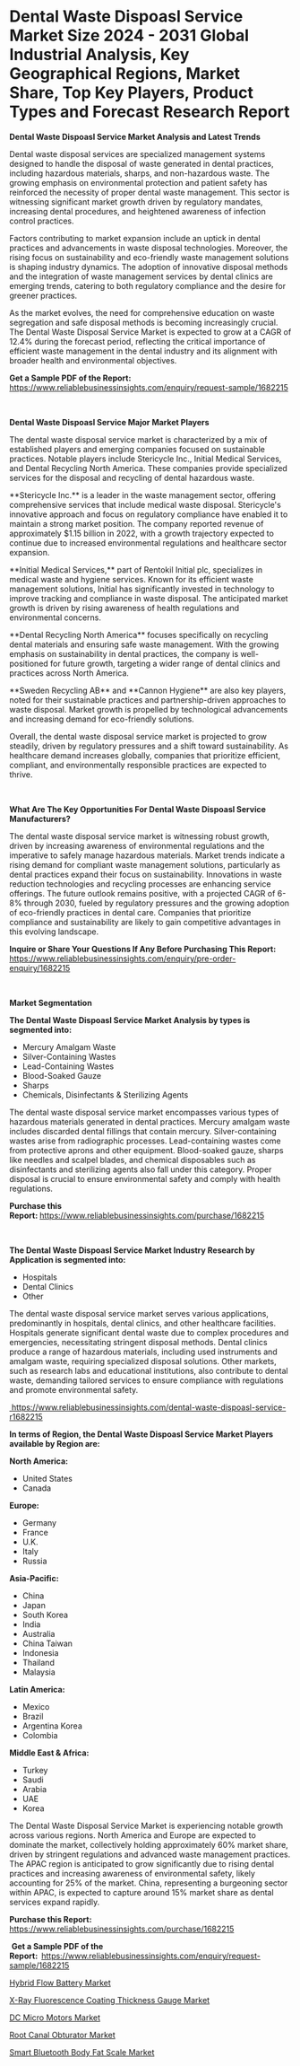 <p><h1>Dental Waste Dispoasl Service Market Size 2024 - 2031 Global Industrial Analysis, Key Geographical Regions, Market Share, Top Key Players, Product Types and Forecast Research Report</h1></p><p><strong>Dental Waste Dispoasl Service Market Analysis and Latest Trends</strong></p>
<p><p>Dental waste disposal services are specialized management systems designed to handle the disposal of waste generated in dental practices, including hazardous materials, sharps, and non-hazardous waste. The growing emphasis on environmental protection and patient safety has reinforced the necessity of proper dental waste management. This sector is witnessing significant market growth driven by regulatory mandates, increasing dental procedures, and heightened awareness of infection control practices.</p><p>Factors contributing to market expansion include an uptick in dental practices and advancements in waste disposal technologies. Moreover, the rising focus on sustainability and eco-friendly waste management solutions is shaping industry dynamics. The adoption of innovative disposal methods and the integration of waste management services by dental clinics are emerging trends, catering to both regulatory compliance and the desire for greener practices.</p><p>As the market evolves, the need for comprehensive education on waste segregation and safe disposal methods is becoming increasingly crucial. The Dental Waste Disposal Service Market is expected to grow at a CAGR of 12.4% during the forecast period, reflecting the critical importance of efficient waste management in the dental industry and its alignment with broader health and environmental objectives.</p></p>
<p><strong>Get a Sample PDF of the Report:&nbsp;</strong> <a href="https://www.reliablebusinessinsights.com/enquiry/request-sample/1682215?utm_campaign=102&utm_medium=2&utm_source=Github&utm_content=ia&utm_term=01102024&utm_id=dental-waste-dispoasl-service">https://www.reliablebusinessinsights.com/enquiry/request-sample/1682215</a></p>
<p>&nbsp;</p>
<p><strong>Dental Waste Dispoasl Service Major Market Players</strong></p>
<p><p>The dental waste disposal service market is characterized by a mix of established players and emerging companies focused on sustainable practices. Notable players include Stericycle Inc., Initial Medical Services, and Dental Recycling North America. These companies provide specialized services for the disposal and recycling of dental hazardous waste.</p><p>**Stericycle Inc.** is a leader in the waste management sector, offering comprehensive services that include medical waste disposal. Stericycle's innovative approach and focus on regulatory compliance have enabled it to maintain a strong market position. The company reported revenue of approximately $1.15 billion in 2022, with a growth trajectory expected to continue due to increased environmental regulations and healthcare sector expansion.</p><p>**Initial Medical Services,** part of Rentokil Initial plc, specializes in medical waste and hygiene services. Known for its efficient waste management solutions, Initial has significantly invested in technology to improve tracking and compliance in waste disposal. The anticipated market growth is driven by rising awareness of health regulations and environmental concerns.</p><p>**Dental Recycling North America** focuses specifically on recycling dental materials and ensuring safe waste management. With the growing emphasis on sustainability in dental practices, the company is well-positioned for future growth, targeting a wider range of dental clinics and practices across North America.</p><p>**Sweden Recycling AB** and **Cannon Hygiene** are also key players, noted for their sustainable practices and partnership-driven approaches to waste disposal. Market growth is propelled by technological advancements and increasing demand for eco-friendly solutions. </p><p>Overall, the dental waste disposal service market is projected to grow steadily, driven by regulatory pressures and a shift toward sustainability. As healthcare demand increases globally, companies that prioritize efficient, compliant, and environmentally responsible practices are expected to thrive.</p></p>
<p>&nbsp;</p>
<p><strong>What Are The Key Opportunities For Dental Waste Dispoasl Service Manufacturers?</strong></p>
<p><p>The dental waste disposal service market is witnessing robust growth, driven by increasing awareness of environmental regulations and the imperative to safely manage hazardous materials. Market trends indicate a rising demand for compliant waste management solutions, particularly as dental practices expand their focus on sustainability. Innovations in waste reduction technologies and recycling processes are enhancing service offerings. The future outlook remains positive, with a projected CAGR of 6-8% through 2030, fueled by regulatory pressures and the growing adoption of eco-friendly practices in dental care. Companies that prioritize compliance and sustainability are likely to gain competitive advantages in this evolving landscape.</p></p>
<p><strong>Inquire or Share Your Questions If Any Before Purchasing This Report:</strong> <a href="https://www.reliablebusinessinsights.com/enquiry/pre-order-enquiry/1682215?utm_campaign=102&utm_medium=2&utm_source=Github&utm_content=ia&utm_term=01102024&utm_id=dental-waste-dispoasl-service">https://www.reliablebusinessinsights.com/enquiry/pre-order-enquiry/1682215</a></p>
<p>&nbsp;</p>
<p><strong>Market Segmentation</strong></p>
<p><strong>The Dental Waste Dispoasl Service Market Analysis by types is segmented into:</strong></p>
<p><ul><li>Mercury Amalgam Waste</li><li>Silver-Containing Wastes</li><li>Lead-Containing Wastes</li><li>Blood-Soaked Gauze</li><li>Sharps</li><li>Chemicals, Disinfectants & Sterilizing Agents</li></ul></p>
<p><p>The dental waste disposal service market encompasses various types of hazardous materials generated in dental practices. Mercury amalgam waste includes discarded dental fillings that contain mercury. Silver-containing wastes arise from radiographic processes. Lead-containing wastes come from protective aprons and other equipment. Blood-soaked gauze, sharps like needles and scalpel blades, and chemical disposables such as disinfectants and sterilizing agents also fall under this category. Proper disposal is crucial to ensure environmental safety and comply with health regulations.</p></p>
<p><strong>Purchase this Report:&nbsp;</strong><a href="https://www.reliablebusinessinsights.com/purchase/1682215?utm_campaign=102&utm_medium=2&utm_source=Github&utm_content=ia&utm_term=01102024&utm_id=dental-waste-dispoasl-service">https://www.reliablebusinessinsights.com/purchase/1682215</a></p>
<p>&nbsp;</p>
<p><strong>The Dental Waste Dispoasl Service Market Industry Research by Application is segmented into:</strong></p>
<p><ul><li>Hospitals</li><li>Dental Clinics</li><li>Other</li></ul></p>
<p><p>The dental waste disposal service market serves various applications, predominantly in hospitals, dental clinics, and other healthcare facilities. Hospitals generate significant dental waste due to complex procedures and emergencies, necessitating stringent disposal methods. Dental clinics produce a range of hazardous materials, including used instruments and amalgam waste, requiring specialized disposal solutions. Other markets, such as research labs and educational institutions, also contribute to dental waste, demanding tailored services to ensure compliance with regulations and promote environmental safety.</p></p>
<p><a href="https://www.reliablebusinessinsights.com/dental-waste-dispoasl-service-r1682215?utm_campaign=102&utm_medium=2&utm_source=Github&utm_content=ia&utm_term=01102024&utm_id=dental-waste-dispoasl-service">&nbsp;https://www.reliablebusinessinsights.com/dental-waste-dispoasl-service-r1682215</a></p>
<p><strong>In terms of Region, the Dental Waste Dispoasl Service Market Players available by Region are:</strong></p>
<p>
    <p> <strong> North America: </strong>
        <ul>
            <li>United States</li>
            <li>Canada</li>
        </ul>
        </p> 
    <p> <strong> Europe: </strong>
        <ul>
            <li>Germany</li>
            <li>France</li>
            <li>U.K.</li>
            <li>Italy</li>
            <li>Russia</li>
        </ul>
        </p> 
    <p> <strong> Asia-Pacific: </strong>
        <ul>
            <li>China</li>
            <li>Japan</li>
            <li>South Korea</li>
            <li>India</li>
            <li>Australia</li>
            <li>China Taiwan</li>
            <li>Indonesia</li>
            <li>Thailand</li>
            <li>Malaysia</li>
        </ul>
        </p> 
    <p> <strong> Latin America: </strong>
        <ul>
            <li>Mexico</li>
            <li>Brazil</li>
            <li>Argentina Korea</li>
            <li>Colombia</li>
        </ul>
        </p> 
    <p> <strong> Middle East & Africa: </strong>
        <ul>
            <li>Turkey</li>
            <li>Saudi</li>
            <li>Arabia</li>
            <li>UAE</li>
            <li>Korea</li>
        </ul>
    </p>
    </p>
<p><p>The Dental Waste Disposal Service Market is experiencing notable growth across various regions. North America and Europe are expected to dominate the market, collectively holding approximately 60% market share, driven by stringent regulations and advanced waste management practices. The APAC region is anticipated to grow significantly due to rising dental practices and increasing awareness of environmental safety, likely accounting for 25% of the market. China, representing a burgeoning sector within APAC, is expected to capture around 15% market share as dental services expand rapidly.</p></p>
<p><strong>Purchase this Report: </strong><a href="https://www.reliablebusinessinsights.com/purchase/1682215?utm_campaign=102&utm_medium=2&utm_source=Github&utm_content=ia&utm_term=01102024&utm_id=dental-waste-dispoasl-service">https://www.reliablebusinessinsights.com/purchase/1682215</a></p>
<p>&nbsp;<strong>Get a Sample PDF of the Report:&nbsp;&nbsp;</strong><a href="https://www.reliablebusinessinsights.com/enquiry/request-sample/1682215?utm_campaign=102&utm_medium=2&utm_source=Github&utm_content=ia&utm_term=01102024&utm_id=dental-waste-dispoasl-service">https://www.reliablebusinessinsights.com/enquiry/request-sample/1682215</a></p>
<p><strong></strong></p>
<p><p><a href="https://issuu.com/reportprime-2/docs/hybrid-flow-battery-market-size-203_da39b5a934ab21?utm_campaign=102&utm_medium=2&utm_source=Github&utm_content=ia&utm_term=01102024&utm_id=dental-waste-dispoasl-service">Hybrid Flow Battery Market</a></p><p><a href="https://github.com/sumonsky0m/Market-Research-Report-List-1/blob/main/x-ray-fluorescence-coating-thickness-gauge-market.md?utm_campaign=102&utm_medium=2&utm_source=Github&utm_content=ia&utm_term=01102024&utm_id=dental-waste-dispoasl-service">X-Ray Fluorescence Coating Thickness Gauge Market</a></p><p><a href="https://www.linkedin.com/pulse/dc-micro-motors-market-trends-growth-outlook-2024-2031-wkk0f?utm_campaign=102&utm_medium=2&utm_source=Github&utm_content=ia&utm_term=01102024&utm_id=dental-waste-dispoasl-service">DC Micro Motors Market</a></p><p><a href="https://github.com/RogerBennett414/Market-Research-Report-List-1/blob/main/root-canal-obturator-market.md?utm_campaign=102&utm_medium=2&utm_source=Github&utm_content=ia&utm_term=01102024&utm_id=dental-waste-dispoasl-service">Root Canal Obturator Market</a></p><p><a href="https://issuu.com/reportprime-2/docs/smart-bluetooth-body-fat-scale-mark_fbd7da4916a9e2?utm_campaign=102&utm_medium=2&utm_source=Github&utm_content=ia&utm_term=01102024&utm_id=dental-waste-dispoasl-service">Smart Bluetooth Body Fat Scale Market</a></p></p>